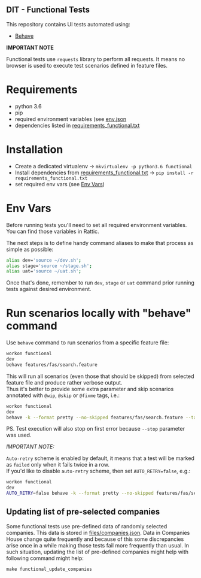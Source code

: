 DIT - Functional Tests
----------------------------------

This repository contains UI tests automated using:
* [Behave](https://pythonhosted.org/behave/)


**IMPORTANT NOTE**

Functional tests use `requests` library to perform all requests. 
It means no browser is used to execute test scenarios defined in feature files.


# Requirements

* python 3.6
* pip
* required environment variables (see [env.json](../../docker/env.json)
* dependencies listed in [requirements_functional.txt](../../requirements_functional.txt)


# Installation

* Create a dedicated virtualenv → `mkvirtualenv -p python3.6 functional`
* Install dependencies from [requirements_functional.txt](../../requirements_functional.txt) → `pip install -r requirements_functional.txt`
* set required env vars (see [Env Vars](#env-vars))


# Env Vars

Before running tests you'll need to set all required environment variables.  
You can find those variables in Rattic.  

The next steps is to define handy command aliases to make that process as simple as possible:

```bash
alias dev='source ~/dev.sh';
alias stage='source ~/stage.sh';
alias uat='source ~/uat.sh';
```

Once that's done, remember to run `dev`, `stage` or `uat` command prior running tests 
against desired environment.


# Run scenarios locally with "behave" command

Use `behave` command to run scenarios from a specific feature file: 
```bash
workon functional
dev
behave features/fas/search.feature
```

This will run all scenarios (even those that should be skipped) from selected feature 
file and produce rather verbose output.  
Thus it's better to provide some extra parameter and skip scenarios annotated with 
`@wip`, `@skip` or `@fixme` tags, i.e.:

```bash
workon functional
dev
behave -k --format pretty --no-skipped features/fas/search.feature --tags=~@wip --tags=~@skip --tags=~@fixme --stop
```

PS. Test execution will also stop on first error because `--stop` parameter was used.


*IMPORTANT NOTE:*

`Auto-retry` scheme is enabled by default, it means that a test will be marked as 
`failed` only when it fails twice in a row.  
If you'd like to disable `auto-retry` scheme, then set `AUTO_RETRY=false`, e.g.:
```bash
workon functional
dev
AUTO_RETRY=false behave -k --format pretty --no-skipped features/fas/search.feature --tags=~@wip --tags=~@skip --tags=~@fixme --stop
```


## Updating list of pre-selected companies

Some functional tests use pre-defined data of randomly selected companies. 
This data is stored in [files/companies.json](files/companies.json). 
Data in Companies House change quite frequently and because of this some discrepancies 
arise once in a while making those tests fail more frequently than usual.
In such situation, updating the list of pre-defined companies might help with following 
command might help:
```
make functional_update_companies
```
